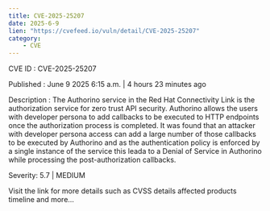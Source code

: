 ```yaml
---
title: CVE-2025-25207
date: 2025-6-9
lien: "https://cvefeed.io/vuln/detail/CVE-2025-25207"
category:
    - CVE
---
```


CVE ID : CVE-2025-25207

Published :  June 9
2025
6:15 a.m. | 4 hours
23 minutes ago

Description : The Authorino service in the Red Hat Connectivity Link is the authorization service for zero trust API security. Authorino allows the users with developer persona to add callbacks to be executed to HTTP endpoints once the authorization process is completed. It was found that an attacker with developer persona access can add a large number of those callbacks to be executed by Authorino and as the authentication policy is enforced by a single instance of the service
this leada to a Denial of Service in Authorino while processing the post-authorization callbacks.

Severity: 5.7 | MEDIUM

Visit the link for more details
such as CVSS details
affected products
timeline
and more...
